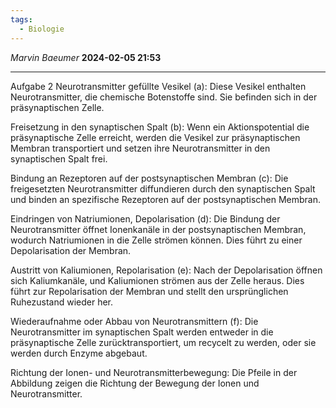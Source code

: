 ```yaml
---
tags:
  - Biologie
---
```

*Marvin Baeumer* **2024-02-05 21:53**

---
Aufgabe 2
Neurotransmitter gefüllte Vesikel (a): Diese Vesikel enthalten Neurotransmitter, die chemische Botenstoffe sind. Sie befinden sich in der präsynaptischen Zelle.

Freisetzung in den synaptischen Spalt (b): Wenn ein Aktionspotential die präsynaptische Zelle erreicht, werden die Vesikel zur präsynaptischen Membran transportiert und setzen ihre Neurotransmitter in den synaptischen Spalt frei.

Bindung an Rezeptoren auf der postsynaptischen Membran (c): Die freigesetzten
Neurotransmitter diffundieren durch den synaptischen Spalt und binden an spezifische
Rezeptoren auf der postsynaptischen Membran.

Eindringen von Natriumionen, Depolarisation (d): Die Bindung der Neurotransmitter öffnet Ionenkanäle in der postsynaptischen Membran, wodurch Natriumionen in die Zelle strömen können. Dies führt zu einer Depolarisation der Membran.

Austritt von Kaliumionen, Repolarisation (e): Nach der Depolarisation öffnen sich Kaliumkanäle, und Kaliumionen strömen aus der Zelle heraus. Dies führt zur Repolarisation der Membran und stellt den ursprünglichen Ruhezustand wieder her.

Wiederaufnahme oder Abbau von Neurotransmittern (f): Die Neurotransmitter im synaptischen Spalt werden entweder in die präsynaptische Zelle zurücktransportiert, um recycelt zu werden, oder sie werden durch Enzyme abgebaut.

Richtung der Ionen- und Neurotransmitterbewegung: Die Pfeile in der Abbildung zeigen die Richtung der Bewegung der Ionen und Neurotransmitter.